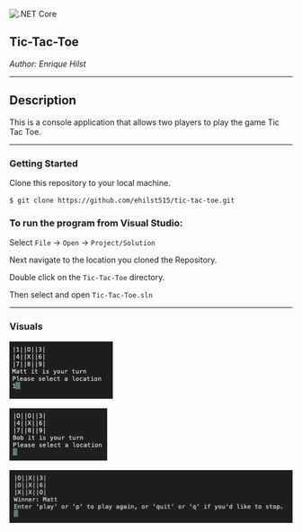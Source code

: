 ![.NET Core](https://github.com/ehilst515/tic-tac-toe/workflows/.NET%20Core/badge.svg)


## Tic-Tac-Toe

*Author: Enrique Hilst*

----

## Description
This is a console application that allows two players to play the game Tic Tac Toe.

---

### Getting Started
Clone this repository to your local machine.

```
$ git clone https://github.com/ehilst515/tic-tac-toe.git
```

### To run the program from Visual Studio:

Select ```File``` -> ```Open``` -> ```Project/Solution```

Next navigate to the location you cloned the Repository.

Double click on the ```Tic-Tac-Toe``` directory.

Then select and open ```Tic-Tac-Toe.sln```

---

### Visuals

![Tic-Tac-Toe Visual 1](./Assests/Game_Visual_1.jpg)

![Tic-Tac-Toe Visual 2](./Assests/Game_Visual_2.jpg)

![Tic-Tac-Toe Visual 3](./Assests/Game_Visual_3.jpg)